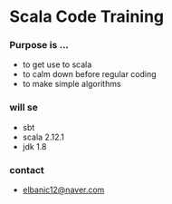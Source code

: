 # Scala Code Training

### Purpose is ...

 * to get use to scala
 * to calm down before regular coding
 * to make simple algorithms

### will se

 * sbt
 * scala 2.12.1
 * jdk 1.8

### contact

 * elbanic12@naver.com



